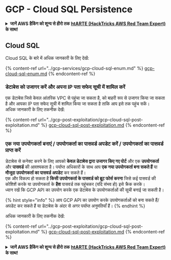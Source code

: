# GCP - Cloud SQL Persistence

<details>

<summary><strong>जानें AWS हैकिंग को शून्य से हीरो तक</strong> <a href="https://training.hacktricks.xyz/courses/arte"><strong>htARTE (HackTricks AWS Red Team Expert)</strong></a><strong> के साथ!</strong></summary>

HackTricks का समर्थन करने के अन्य तरीके:

* यदि आप अपनी **कंपनी का विज्ञापन HackTricks में देखना चाहते हैं** या **HackTricks को PDF में डाउनलोड करना चाहते हैं** तो [**सदस्यता योजनाएं देखें**](https://github.com/sponsors/carlospolop)!
* [**आधिकारिक PEASS और HackTricks स्वैग**](https://peass.creator-spring.com) प्राप्त करें
* [**The PEASS Family**](https://opensea.io/collection/the-peass-family) की खोज करें, हमारा विशेष [**NFTs**](https://opensea.io/collection/the-peass-family) संग्रह
* **शामिल हों** 💬 [**डिस्कॉर्ड समूह**](https://discord.gg/hRep4RUj7f) या [**टेलीग्राम समूह**](https://t.me/peass) या हमें **ट्विटर** 🐦 [**@hacktricks_live**](https://twitter.com/hacktricks_live)** पर **फॉलो** करें।
* **हैकिंग ट्रिक्स साझा करें द्वारा PRs सबमिट करके** [**HackTricks**](https://github.com/carlospolop/hacktricks) और [**HackTricks Cloud**](https://github.com/carlospolop/hacktricks-cloud)
*
*
* &#x20;github repos.

</details>

## Cloud SQL

Cloud SQL के बारे में अधिक जानकारी के लिए देखें:

{% content-ref url="../gcp-services/gcp-cloud-sql-enum.md" %}
[gcp-cloud-sql-enum.md](../gcp-services/gcp-cloud-sql-enum.md)
{% endcontent-ref %}

### डेटाबेस को उजागर करें और अपना IP पता सफेद सूची में शामिल करें

एक डेटाबेस जिसे केवल आंतरिक VPC से पहुंचा जा सकता है, को बाहरी रूप से उजागर किया जा सकता है और आपका IP पता सफेद सूची में शामिल किया जा सकता है ताकि आप इसे तक पहुंच सकें।\
अधिक जानकारी के लिए तकनीक देखें:

{% content-ref url="../gcp-post-exploitation/gcp-cloud-sql-post-exploitation.md" %}
[gcp-cloud-sql-post-exploitation.md](../gcp-post-exploitation/gcp-cloud-sql-post-exploitation.md)
{% endcontent-ref %}

### एक नया उपयोगकर्ता बनाएं / उपयोगकर्ता का पासवर्ड अपडेट करें / उपयोगकर्ता का पासवर्ड प्राप्त करें

डेटाबेस से कनेक्ट करने के लिए आपको **केवल डेटाबेस द्वारा उजागर किए गए पोर्ट** और एक **उपयोगकर्ता** और **पासवर्ड** की आवश्यकता है। पर्याप्त अधिकारों के साथ आप **एक नया उपयोगकर्ता बना सकते हैं** या **मौजूदा उपयोगकर्ता का पासवर्ड अपडेट** कर सकते हैं।\
एक और विकल्प हो सकता है **किसी उपयोगकर्ता के पासवर्ड को ब्रूट फोर्स करना** जिसे कई पासवर्ड की कोशिशें करके या उपयोगकर्ता के **हैश** पासवर्ड तक पहुंचकर (यदि संभव हो) इसे क्रैक करके।\
ध्यान रखें कि GCP API का उपयोग करके एक डेटाबेस के उपयोगकर्ताओं की सूची बनाई जा सकती है।

{% hint style="info" %}
आप GCP API का उपयोग करके उपयोगकर्ताओं को बना सकते हैं/अपडेट कर सकते हैं या डेटाबेस के अंदर से अगर पर्याप्त अनुमतियाँ हैं।
{% endhint %}

अधिक जानकारी के लिए तकनीक देखें:

{% content-ref url="../gcp-post-exploitation/gcp-cloud-sql-post-exploitation.md" %}
[gcp-cloud-sql-post-exploitation.md](../gcp-post-exploitation/gcp-cloud-sql-post-exploitation.md)
{% endcontent-ref %}

<details>

<summary><strong>जानें AWS हैकिंग को शून्य से हीरो तक</strong> <a href="https://training.hacktricks.xyz/courses/arte"><strong>htARTE (HackTricks AWS Red Team Expert)</strong></a><strong> के साथ!</strong></summary>

HackTricks का समर्थन करने के अन्य तरीके:

* यदि आप अपनी **कंपनी का विज्ञापन HackTricks में देखना चाहते हैं** या **HackTricks को PDF में डाउनलोड करना चाहते हैं** तो [**सदस्यता योजनाएं देखें**](https://github.com/sponsors/carlospolop)!
* [**आधिकारिक PEASS और HackTricks स्वैग**](https://peass.creator-spring.com) प्राप्त करें
* [**The PEASS Family**](https://opensea.io/collection/the-peass-family) की खोज करें, हमारा विशेष [**NFTs**](https://opensea.io/collection/the-peass-family) संग्रह
* **शामिल हों** 💬 [**डिस्कॉर्ड समूह**](https://discord.gg/hRep4RUj7f) या [**टेलीग्राम समूह**](https://t.me/peass) या हमें **ट्विटर** 🐦 [**@hacktricks_live**](https://twitter.com/hacktricks_live)** पर **फॉलो** करें।
* **हैकिंग ट्रिक्स साझा करें द्वारा PRs सबमिट करके** [**HackTricks**](https://github.com/carlospolop/hacktricks) और [**HackTricks Cloud**](https://github.com/carlospolop/hacktricks-cloud)
*
*
* &#x20;github repos.

</details>
